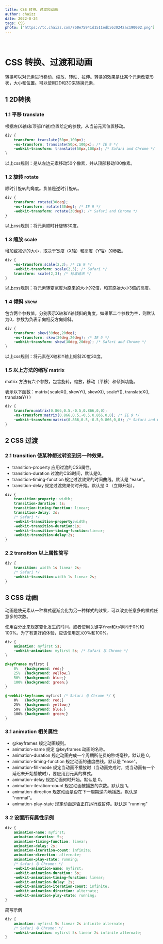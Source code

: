 ```yaml
---
title: CSS 转换、过渡和动画
author: chaizz
date: 2022-8-24
tags: CSS
photo: ["https://tc.chaizz.com/760e75941d1511edb5630242ac190002.png"]
---
```


​                 

<!--more-->

# CSS 转换、过渡和动画

转换可以对元素进行移动、缩放、转动、拉伸。转换的效果是让某个元素改变形状，大小和位置。可以使用2D和3D来转换元素，

## 1 2D转换

### 1.1 平移 translate

根据左(X轴)和顶部(Y轴)位置给定的参数，从当前元素位置移动。

```css
div {
    transform: translate(50px,100px);
    -ms-transform: translate(50px,100px); /* IE 9 */
    -webkit-transform: translate(50px,100px); /* Safari and Chrome */
}
```

以上css规则：是从左边元素移动50个像素，并从顶部移动100像素。

### 1.2 旋转 rotate

顺时针旋转的角度。负值是逆时针旋转。

```css
div {
    transform: rotate(30deg);
    -ms-transform: rotate(30deg); /* IE 9 */
    -webkit-transform: rotate(30deg); /* Safari and Chrome */
}
```

以上css规则：将元素顺时针旋转30度。

### 1.3 缩放 scale

增加或减少的大小，取决于宽度（X轴）和高度（Y轴）的参数。

```css
div {
    -ms-transform:scale(2,3); /* IE 9 */
    -webkit-transform: scale(2,3); /* Safari */
    transform: scale(2,3); /* 标准语法 */
}
```

以上css规则：将元素转变宽度为原来的大小的2倍，和其原始大小3倍的高度。

### 1.4 倾斜 skew

包含两个参数值，分别表示X轴和Y轴倾斜的角度，如果第二个参数为空，则默认为0，参数为负表示向相反方向倾斜。

```css
div {
    transform: skew(30deg,20deg);
    -ms-transform: skew(30deg,20deg); /* IE 9 */
    -webkit-transform: skew(30deg,20deg); /* Safari and Chrome */
}
```

以上css规则：将元素在X轴和Y轴上倾斜20度30度。



### 1.5 以上方法的缩写 matrix

matrix 方法有六个参数，包含旋转，缩放，移动（平移）和倾斜功能。

表示以下函数：matrix( scaleX(), skewY(), skewX(), scaleY(), translateX(), translateY() )

```css
div {
    transform:matrix(0.866,0.5,-0.5,0.866,0,0);
    -ms-transform:matrix(0.866,0.5,-0.5,0.866,0,0); /* IE 9 */
    -webkit-transform:matrix(0.866,0.5,-0.5,0.866,0,0); /* Safari and Chrome */
}
```



## 2 CSS 过渡

### 2.1 transition 使某种想过转变到另一种效果。

- transition-property 应用过渡的CSS属性。
- transition-duration 过渡的CSS时间，默认是0。
- transition-timing-function 规定过渡效果的时间曲线。默认是 "ease"。
- transition-delay	规定过渡效果何时开始。默认是 0 （立即开始）。

```css
div {
    transition-property: width;
    transition-duration: 1s;
    transition-timing-function: linear;
    transition-delay: 2s;
    /* Safari */
    -webkit-transition-property:width;
    -webkit-transition-duration:1s;
    -webkit-transition-timing-function:linear;
    -webkit-transition-delay:2s;
}
```

### 2.2 transition 以上属性简写

```css
div {
    transition: width 1s linear 2s;
    /* Safari */
    -webkit-transition:width 1s linear 2s;
}
```



## 3 CSS 动画

动画是使元素从一种样式逐渐变化为另一种样式的效果，可以改变任意多的样式任意多的次数。

使用百分比来规定变化发生的时间，或者使用关键字`from`和`to`等同于0%和100%。为了有更好的体验，应该使用定义0%和100%。

```css
div {
    animation: myfirst 5s;
    -webkit-animation: myfirst 5s; /* Safari 与 Chrome */
}

@keyframes myfirst {
    0%   {background: red;}
    25%  {background: yellow;}
    50%  {background: blue;}
    100% {background: green;}
}
 
@-webkit-keyframes myfirst /* Safari 与 Chrome */ {
    0%   {background: red;}
    25%  {background: yellow;}
    50%  {background: blue;}
    100% {background: green;}
}
```

### 3.1 animation 相关属性

- @keyframes	规定动画规则。
- animation-name	规定 @keyframes 动画的名称。	
- animation-duration	规定动画完成一个周期所花费的秒或毫秒。默认是 0。	
- animation-timing-function	规定动画的速度曲线。默认是 "ease"。	
- animation-fill-mode	规定当动画不播放时（当动画完成时，或当动画有一个延迟未开始播放时），要应用到元素的样式。	
- animation-delay	规定动画何时开始。默认是 0。	
- animation-iteration-count	规定动画被播放的次数。默认是 1。	
- animation-direction	规定动画是否在下一周期逆向地播放。默认是 "normal"。	
- animation-play-state	规定动画是否正在运行或暂停。默认是 "running"

### 3.2 设置所有属性示例

```css
div {
    animation-name: myfirst;
    animation-duration: 5s;
    animation-timing-function: linear;
    animation-delay: 2s;
    animation-iteration-count: infinite;
    animation-direction: alternate;
    animation-play-state: running;
    /* Safari 与 Chrome: */
    -webkit-animation-name: myfirst;
    -webkit-animation-duration: 5s;
    -webkit-animation-timing-function: linear;
    -webkit-animation-delay: 2s;
    -webkit-animation-iteration-count: infinite;
    -webkit-animation-direction: alternate;
    -webkit-animation-play-state: running;
}
```

简写示例

```css
div {
    animation: myfirst 5s linear 2s infinite alternate;
    /* Safari 与 Chrome: */
    -webkit-animation: myfirst 5s linear 2s infinite alternate;
}
```



























































